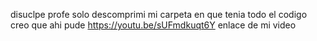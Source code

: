 disuclpe profe solo descomprimi mi carpeta en que tenia todo el codigo
creo que ahi pude
https://youtu.be/sUFmdkuqt6Y
enlace de mi video
